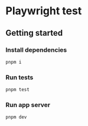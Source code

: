 # Playwright test

## Getting started

### Install dependencies

```bash
pnpm i
```

### Run tests

```bash
pnpm test
```

### Run app server
    
```bash
pnpm dev
```

